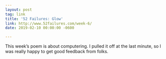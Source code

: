 ```yaml
---
layout: post
tag: link
title: '52 Failures: Glow'
link: http://www.52failures.com/week-6/
date: 2019-02-10 00:00:00 -0600

---
```

This week’s poem is about computering. I pulled it off at the last minute, so I was really happy to get good feedback from folks. 
